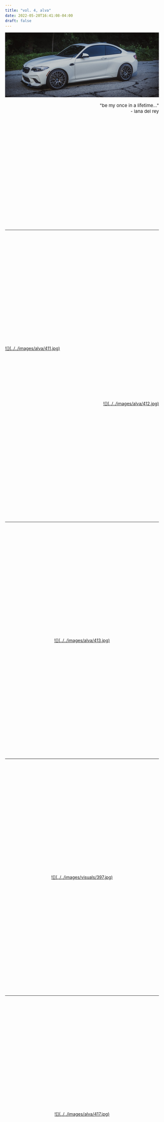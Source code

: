 ```yaml
---
title: "vol. 4, alva"
date: 2022-05-20T16:41:08-04:00
draft: false
---
```


![](../../images/alva/410.jpg)

<div style='font-size: 15px' align='right'>
    "be my once in a lifetime..."<br>
	 - lana del rey
</div>
<a id="menu"></a>

<!--more-->

<img vspace="180">


---
<!-- white m2c -->
<img vspace="180">
<div align='left'><div style='width:55%;'>
    <a href="#" data-featherlight="../../images/alva/411.jpg">
        ![](../../images/alva/411.jpg)</a>
</div></div>
<img vspace="80">
<div align='right'><div style='width:55%;'>
    <a href="#" data-featherlight="../../images/alva/412.jpg">
        ![](../../images/alva/412.jpg)</a>
</div></div>
<img vspace="180">


---
<!-- white m2c -->
<img vspace="180">
<div align='center'><div style='width:60%;'>
    <a href="#" data-featherlight="../../images/alva/413.jpg">
        ![](../../images/alva/413.jpg)</a>
</div></div>
<img vspace="180">


---
<!-- black m2c -->
<img vspace="180">
<div align='center'><div style='width:77%;'>
    <a href="#" data-featherlight="../../images/visuals/397.jpg">
        ![](../../images/visuals/397.jpg)</a>
</div></div>
<img vspace="180">


---
<!-- m2c -->
<img vspace="180">
<div align='center'><div style='width:60%;'>
    <a href="#" data-featherlight="../../images/alva/417.jpg">
        ![](../../images/alva/417.jpg)</a>
</div></div>
<img vspace="180">


---
<!-- white m2c -->
<img vspace="180">
<div align='left'><div style='width:100%;'>
    <a href="#" data-featherlight="../../images/alva/f873.jpg">
        ![](../../images/alva/f873.jpg)</a>
</div></div>
<img vspace="80">
<div align='left'><div style='width:70%;'>
    <a href="#" data-featherlight="../../images/visuals/404.jpg">
        ![](../../images/visuals/404.jpg)</a>
</div></div>
<img vspace="50">
<div align='right'><div style='width:50%;'>
    <a href="#" data-featherlight="../../images/visuals/403.jpg">
        ![](../../images/visuals/403.jpg)</a>
</div></div>
<img vspace="50">
<div align='center'><div style='width:75%;'>
    <a href="#" data-featherlight="../../images/visuals/407.jpg">
        ![](../../images/visuals/407.jpg)</a>
</div></div>
<img vspace="180">
